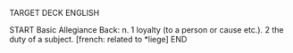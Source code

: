 TARGET DECK
ENGLISH

START
Basic
Allegiance
Back: n. 1 loyalty (to a person or cause etc.). 2 the duty of a subject. [french: related to *liege]
END

